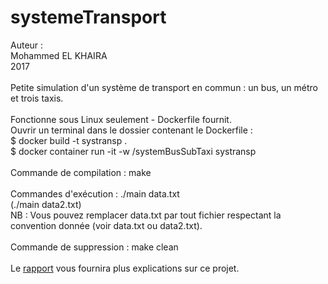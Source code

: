 # systemeTransport

Auteur :<br />
Mohammed  EL KHAIRA<br />
2017<br />
<br />
Petite simulation d'un système de transport en commun : un bus, un métro et trois taxis.<br />
<br />
Fonctionne sous Linux seulement - Dockerfile fournit.<br />
Ouvrir un terminal dans le dossier contenant le Dockerfile :<br />
$ docker build -t systransp .<br />
$ docker container run -it -w /systemBusSubTaxi systransp<br />
<br />
Commande de compilation : make<br />
<br />
Commandes d'exécution : ./main data.txt<br />
(./main data2.txt)<br />
NB : Vous pouvez remplacer data.txt par tout fichier respectant la convention donnée (voir data.txt ou data2.txt).<br />
<br />
Commande de suppression : make clean<br />
<br />
Le <a href="./rapport.pdf">rapport</a> vous fournira plus explications sur ce projet.

